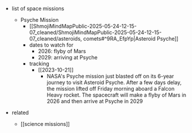   * list of space missions
    * Psyche Mission
      * [[ShmojiMindMapPublic-2025-05-24-12-15-07_cleaned/ShmojiMindMapPublic-2025-05-24-12-15-07_cleaned/asteroids, comets#^9RA_EfpYp|Asteroid Psyche]]
      * dates to watch for
        * 2026: flyby of Mars
        * 2029: arriving at Psyche
      * tracking
        * [[2023-10-21]]
          * NASA's Psyche mission just blasted off on its 6-year journey to visit Asteroid Psyche. After a few days delay, the mission lifted off Friday morning aboard a Falcon Heavy rocket. The spacecraft will make a flyby of Mars in 2026 and then arrive at Psyche in 2029

  * related
    * [[science missions]]
